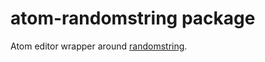 # atom-randomstring package

Atom editor wrapper around [randomstring](https://github.com/klughammer/node-randomstring).
